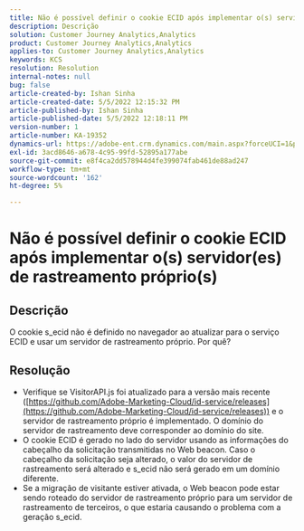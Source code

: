 ```yaml
---
title: Não é possível definir o cookie ECID após implementar o(s) servidor(es) de rastreamento próprio(s)
description: Descrição
solution: Customer Journey Analytics,Analytics
product: Customer Journey Analytics,Analytics
applies-to: Customer Journey Analytics,Analytics
keywords: KCS
resolution: Resolution
internal-notes: null
bug: false
article-created-by: Ishan Sinha
article-created-date: 5/5/2022 12:15:32 PM
article-published-by: Ishan Sinha
article-published-date: 5/5/2022 12:18:11 PM
version-number: 1
article-number: KA-19352
dynamics-url: https://adobe-ent.crm.dynamics.com/main.aspx?forceUCI=1&pagetype=entityrecord&etn=knowledgearticle&id=6441c40a-6dcc-ec11-a7b5-6045bd00db25
exl-id: 3acd8646-a678-4c95-99fd-52895a177abe
source-git-commit: e8f4ca2dd578944d4fe399074fab461de88ad247
workflow-type: tm+mt
source-wordcount: '162'
ht-degree: 5%

---
```


# Não é possível definir o cookie ECID após implementar o(s) servidor(es) de rastreamento próprio(s)

## Descrição

O cookie s_ecid não é definido no navegador ao atualizar para o serviço ECID e usar um servidor de rastreamento próprio. Por quê?

## Resolução


- Verifique se VisitorAPI.js foi atualizado para a versão mais recente ([https://github.com/Adobe-Marketing-Cloud/id-service/releases](https://github.com/Adobe-Marketing-Cloud/id-service/releases)) e o servidor de rastreamento próprio é implementado. O domínio do servidor de rastreamento deve corresponder ao domínio do site.
- O cookie ECID é gerado no lado do servidor usando as informações do cabeçalho da solicitação transmitidas no Web beacon. Caso o cabeçalho da solicitação seja alterado, o valor do servidor de rastreamento será alterado e s_ecid não será gerado em um domínio diferente.
- Se a migração de visitante estiver ativada, o Web beacon pode estar sendo roteado do servidor de rastreamento próprio para um servidor de rastreamento de terceiros, o que estaria causando o problema com a geração s_ecid.
